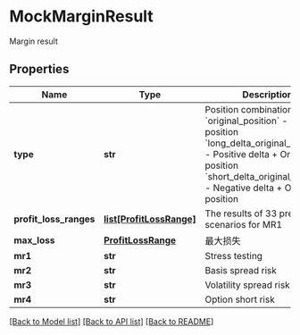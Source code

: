 # MockMarginResult

Margin result
## Properties
Name | Type | Description | Notes
------------ | ------------- | ------------- | -------------
**type** | **str** | Position combination type &#x60;original_position&#x60; - Original position &#x60;long_delta_original_position&#x60; - Positive delta + Original position &#x60;short_delta_original_position&#x60; - Negative delta + Original position | [optional] 
**profit_loss_ranges** | [**list[ProfitLossRange]**](ProfitLossRange.md) | The results of 33 pressure scenarios for MR1 | [optional] 
**max_loss** | [**ProfitLossRange**](.md) | 最大损失 | [optional] 
**mr1** | **str** | Stress testing | [optional] 
**mr2** | **str** | Basis spread risk | [optional] 
**mr3** | **str** | Volatility spread risk | [optional] 
**mr4** | **str** | Option short risk | [optional] 

[[Back to Model list]](../README.md#documentation-for-models) [[Back to API list]](../README.md#documentation-for-api-endpoints) [[Back to README]](../README.md)


